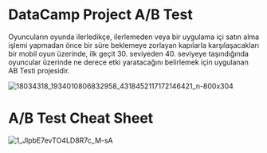 # DataCamp Project A/B Test
 Oyuncuların oyunda ilerledikçe, ilerlemeden veya bir uygulama içi satın alma işlemi yapmadan önce bir süre beklemeye zorlayan kapılarla karşılaşacakları bir mobil oyun üzerinde, ilk geçit 30. seviyeden 40. seviyeye taşındığında oyuncular üzerinde ne derece etki yaratacağını belirlemek için uygulanan AB Testi projesidir.


![18034318_1934010806832958_4318452117172146421_n-800x304](https://user-images.githubusercontent.com/79102317/116209002-24b21080-a74a-11eb-82c2-ecd9cca82fcf.png)

# A/B Test Cheat Sheet

![1_JlpbE7evTO4LD8R7c_M-sA](https://user-images.githubusercontent.com/79102317/116219865-c8082300-a754-11eb-920a-e26403f10c25.png)
